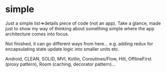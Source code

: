# simple

Just a simple list=>details piece of code (not an app). 
Take a glance, made just to show my way of thinking about 
something simple where the app architecture comes into focus. 

Not finished, it can go different ways from here... e.g. adding redux
for encapsulating state update logic into smaller units etc.

Android, CLEAN, SOLID, MVI, Kotlin, Coroutines/Flow, Hilt,
OfflineFirst (proxy pattern), Room (caching, decorator pattern)...
